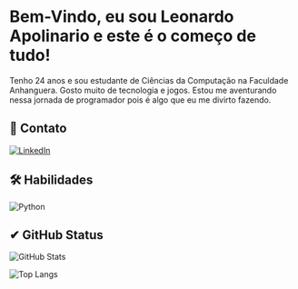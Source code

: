 # Bem-Vindo, eu sou Leonardo Apolinario e este é o começo de tudo!

 Tenho 24 anos e sou estudante de Ciências da Computação na Faculdade Anhanguera. Gosto muito de tecnologia e jogos. Estou me aventurando nessa jornada de programador pois é algo que eu me divirto fazendo.

## 📱 Contato
[![LinkedIn](https://img.shields.io/badge/LinkedIn-000?style=for-the-badge&logo=linkedin&logoColor=851FE0)](https://www.linkedin.com/in/leonardoapolinarioti/)

## 🛠 Habilidades
![Python](https://img.shields.io/badge/Python-000?style=for-the-badge&logo=python&logoColor=851FE0)

## ✔ GitHub Status
![GitHub Stats](https://github-readme-stats.vercel.app/api?username=LeoApTi&theme=midnight-purple&bg_color=000&border_color=851FE0&show_icons=true&icon_color=851FE0&title_color=851FE0&text_color=fff)

![Top Langs](https://github-readme-stats-git-masterrstaa-rickstaa.vercel.app/api/top-langs/?username=LeoApTi&bg_color=000&border_color=851FE0&title_color=851FE0&text_color=FFF)
